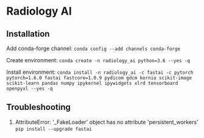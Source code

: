 # Radiology AI

## Installation

Add conda-forge channel:
`conda config --add channels conda-forge`

Create environment:
`conda create -n radiology_ai python=3.6 --yes -q`

Install environment:
`conda install -n radiology_ai -c fastai -c pytorch pytorch=1.6.0 fastai fastcore=1.0.9 pydicom gdcm kornia scikit-image scikit-learn pandas numpy ipykernel ipywidgets xlrd tensorboard openpyxl --yes -q`


## Troubleshooting

1. AttributeError: '_FakeLoader' object has no attribute 'persistent_workers'
`pip install --upgrade fastai`